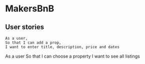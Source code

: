 # MakersBnB


User stories
------------
```
As a user,
So that I can add a prop,
I want to enter title, description, price and dates
```
As a user
So that I can choose a property
I want to see all listings
```

